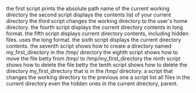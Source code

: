 the first script prints the absolute path name of the current working directory
the second script displays the contents list of your current directory
the third script changes the working directory to the user's home directory.
the fourth script displays the current directory contents in long format.
the fifth script displays current directory contents, including hidden files. uses the long format.
the sixth script displays the current directory contents.
the seventh script shows how to create a directory named my_first_directory in the /tmp/ directory
the eighth script shows how to move the file betty from /tmp/ to /tmp/my_first_directory
the ninth script shows how to delete the file betty
the tenth script shows how to delete the directory my_first_directory that is in the /tmp/ directory.
a script that changes the working directory to the previous one
a script list all files in the current directory even the hidden ones in the current directory, parent. 
